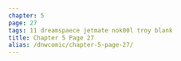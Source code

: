```yaml
---
chapter: 5
page: 27
tags: 11 dreamspaece jetmate nok00l troy blank
title: Chapter 5 Page 27
alias: /dnwcomic/chapter-5-page-27/
---
```

